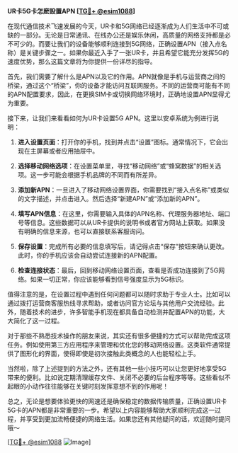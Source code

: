 **UR卡5G卡怎麽設置APN [[TG💪+ @esim1088](https://t.me/s/esim1088)]**

在现代通信技术飞速发展的今天，UR卡和5G网络已经逐渐成为人们生活中不可或缺的一部分。无论是日常通讯、在线办公还是娱乐休闲，高质量的网络支持都是必不可少的。而要让我们的设备能够顺利连接到5G网络，正确设置APN（接入点名称）是关键步骤之一。如果你最近入手了一张UR卡，并且希望它能充分发挥5G的速度优势，那么这篇文章将为你提供一份详尽的指导。

首先，我们需要了解什么是APN以及它的作用。APN就像是手机与运营商之间的桥梁，通过这个“桥梁”，你的设备才能访问互联网服务。不同的运营商可能有不同的APN配置要求，因此，在更换SIM卡或切换网络环境时，正确地设置APN显得尤为重要。

接下来，让我们来看看如何为UR卡设置5G APN。这里以安卓系统为例进行说明：

1. **进入设置页面**：打开你的手机，找到并点击“设置”图标。通常情况下，它会出现在主屏幕或者应用抽屉中。
   
2. **选择移动网络选项**：在设置菜单里，寻找“移动网络”或“蜂窝数据”的相关选项。这一步可能会根据手机品牌的不同而有所差异。

3. **添加新APN**：一旦进入了移动网络设置界面，你需要找到“接入点名称”或类似的文字描述，并点击进入。然后选择“新建APN”或“添加新的APN”。

4. **填写APN信息**：在这里，你需要输入具体的APN名称、代理服务器地址、端口号等信息。这些数据可以从UR卡提供的说明书或者官方网站上获取。如果没有明确的信息来源，也可以直接联系客服询问。

5. **保存设置**：完成所有必要的信息填写后，请记得点击“保存”按钮来确认更改。此时，你的手机应该会自动尝试连接新的APN配置。

6. **检查连接状态**：最后，回到移动网络设置页面，查看是否成功连接到了5G网络。如果一切正常，你应该能够看到信号强度显示为5G标识。

值得注意的是，在设置过程中遇到任何问题都可以随时求助于专业人士。比如可以通过拨打运营商客服热线寻求帮助，或者访问官方论坛与其他用户交流经验。此外，随着技术的进步，许多智能手机现在都具备自动检测并配置APN的功能，大大简化了这一过程。

对于那些不熟悉技术操作的朋友来说，其实还有很多便捷的方式可以帮助完成这项任务。例如使用第三方应用程序来管理和优化您的移动网络设置。这类软件通常提供了图形化的界面，使得即使是初次接触此类概念的人也能轻松上手。

当然啦，除了上述提到的方法之外，还有其他一些小技巧可以让您更好地享受5G带来的便利。比如说定期清理缓存文件、关闭不必要的后台程序等等。这些看似不起眼的小动作往往能够在关键时刻发挥意想不到的作用呢！

总之，无论是想要体验更快的网速还是确保稳定的数据传输质量，正确设置UR卡5G卡的APN都是非常重要的一步。希望以上内容能够帮助大家顺利完成这一过程，并享受到更加流畅便捷的网络生活。如果您还有其他疑问的话，欢迎随时提问哦～

[[TG💪+ @esim1088](https://t.me/s/esim1088) ![Image](https://i.postimg.cc/4NQfJmqS/Snipaste-2025-05-13-00-14-12.png)]